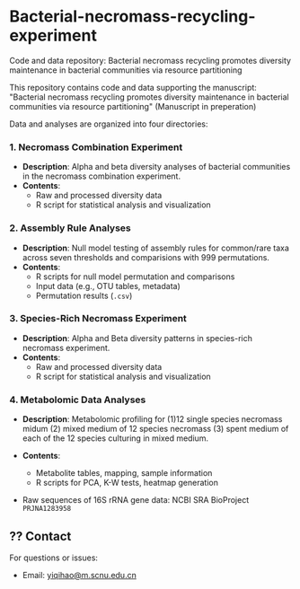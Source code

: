# Bacterial-necromass-recycling-experiment
Code and data repository: Bacterial necromass recycling promotes diversity maintenance in bacterial communities via resource partitioning

This repository contains code and data supporting the manuscript:  
"Bacterial necromass recycling promotes diversity maintenance in bacterial communities via resource partitioning" (Manuscript in preperation)  


Data and analyses are organized into four directories:  

### 1. Necromass Combination Experiment  
- **Description**: Alpha and beta diversity analyses of bacterial communities in the necromass combination experiment.  
- **Contents**:  
  - Raw and processed diversity data 
  - R script for statistical analysis and visualization 

### 2. Assembly Rule Analyses  
- **Description**: Null model testing of assembly rules for common/rare taxa across seven thresholds and comparisions with 999 permutations.  
- **Contents**:  
  - R scripts for null model permutation and comparisons 
  - Input data (e.g., OTU tables, metadata)  
  - Permutation results (`.csv`)  

### 3. Species-Rich Necromass Experiment  
- **Description**: Alpha and Beta diversity patterns in species-rich necromass experiment.  
- **Contents**:  
  - Raw and processed diversity data  
  - R script for statistical analysis and visualization 

### 4. Metabolomic Data Analyses  
- **Description**: Metabolomic profiling for (1)12 single species necromass midum (2) mixed medium of 12 species necromass (3) spent medium of each of the 12 species culturing in mixed medium.  
- **Contents**:  
  - Metabolite tables, mapping, sample information  
  - R scripts for PCA, K-W tests, heatmap generation  

- Raw sequences of 16S rRNA gene data: NCBI SRA BioProject `PRJNA1283958`  


## ?? Contact  
For questions or issues:  
- Email: [yiqihao@m.scnu.edu.cn](mailto:yiqihao@m.scnu.edu.cn)  
